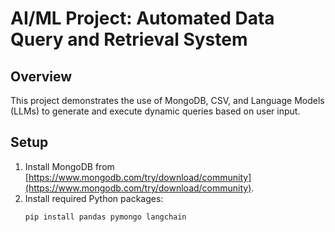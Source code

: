 # AI/ML Project: Automated Data Query and Retrieval System

## Overview

This project demonstrates the use of MongoDB, CSV, and Language Models (LLMs) to generate and execute dynamic queries based on user input.

## Setup

1. Install MongoDB from [https://www.mongodb.com/try/download/community](https://www.mongodb.com/try/download/community).
2. Install required Python packages:
   ```bash
   pip install pandas pymongo langchain
